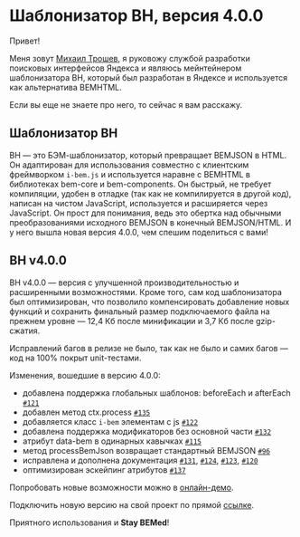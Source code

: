 # Шаблонизатор BH, версия 4.0.0

Привет!

Меня зовут  [Михаил Трошев](https://ru.bem.info/authors/troshev-mikhail/), я руковожу службой разработки поисковых интерфейсов Яндекса и являюсь мейнтейнером шаблонизатора BH, который был разработан в Яндексе и используется как альтернатива BEMHTML.

Если вы еще не знаете про него, то сейчас я вам расскажу.

## Шаблонизатор BH

BH — это БЭМ-шаблонизатор, который превращает BEMJSON в HTML. Он адаптирован для использования совместно с клиентским фреймворком `i-bem.js` и используется наравне с BEMHTML в библиотеках bem-core и bem-components. Он быстрый, не требует компиляции, удобен в отладке (так как не компилируется в другой код), написан на чистом JavaScript, используется и расширяется через JavaScript. Он прост для понимания, ведь это обертка над обычными преобразованиями исходного BEMJSON в конечный BEMJSON/HTML. И у него вышла новая версия 4.0.0, чем спешим поделиться с вами!

## BH v4.0.0

BH v4.0.0 — версия с улучшенной производительностью и расширенными возможностями. Кроме того, сам код шаблонизатора был оптимизирован, что позволило компенсировать добавление новых функций и сохранить финальный размер подключаемого файла на прежнем уровне — 12,4 Кб после минификации и 3,7 Кб после gzip-сжатия.

Исправлений багов в релизе не было, так как не было и самих багов — код на 100% покрыт unit-тестами.

Изменения, вошедшие в версию 4.0.0:
  * добавлена поддержка глобальных шаблонов: beforeEach и afterEach
    [`#121`](https://github.com/bem/bh/issues/121)
  * добавлен метод ctx.process [`#135`](https://github.com/bem/bh/issues/135)
  * добавляется класс `i-bem` элементам с js
    [`#122`](https://github.com/bem/bh/issues/122)
  * добавлена поддержка модификаторов без основной части
    [`#132`](https://github.com/bem/bh/issues/132)
  * атрибут data-bem в одинарных кавычках
    [`#115`](https://github.com/bem/bh/issues/115)
  * метод processBemJson возвращает стандартный BEMJSON
    [`#96`](https://github.com/bem/bh/issues/96)
  * исправлена и дополнена документация
    [`#131`](https://github.com/bem/bh/issues/131),
    [`#124`](https://github.com/bem/bh/issues/124),
    [`#123`](https://github.com/bem/bh/issues/123),
    [`#120`](https://github.com/bem/bh/issues/120)
  * оптимизирован эскейпинг атрибутов
    [`#137`](https://github.com/bem/bh/issues/137)

Попробовать новые возможности можно в [онлайн-демо](https://bem.github.io/bh/).

Подключить новую версию на свой проект по прямой [ссылке](http://yastatic.net/bh/4.0.0/bh.min.js).

Приятного использования и **Stay BEMed**!
